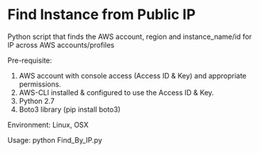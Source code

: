# Find Instance from Public IP
Python script that finds the AWS account, region and instance_name/id for IP across AWS accounts/profiles

Pre-requisite:
1. AWS account with console access (Access ID & Key) and appropriate permissions.
2. AWS-CLI installed & configured to use the Access ID & Key.
3. Python 2.7
4. Boto3 library (pip install boto3)

Environment: Linux, OSX

Usage: python Find_By_IP.py
